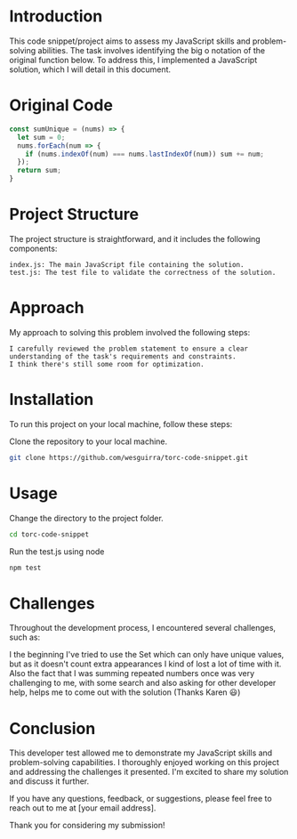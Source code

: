 # Introduction

This code snippet/project aims to assess my JavaScript skills and problem-solving abilities. The task involves identifying the big o notation of the original function below. To address this, I implemented a JavaScript solution, which I will detail in this document.

# Original Code
```javascript
const sumUnique = (nums) => {
  let sum = 0;
  nums.forEach(num => {
    if (nums.indexOf(num) === nums.lastIndexOf(num)) sum += num;
  });
  return sum;
}
```

# Project Structure

The project structure is straightforward, and it includes the following components:

    index.js: The main JavaScript file containing the solution.
    test.js: The test file to validate the correctness of the solution.

# Approach

My approach to solving this problem involved the following steps:

    I carefully reviewed the problem statement to ensure a clear understanding of the task's requirements and constraints.
    I think there's still some room for optimization.

# Installation

To run this project on your local machine, follow these steps:

Clone the repository to your local machine.


```bash
git clone https://github.com/wesguirra/torc-code-snippet.git
```

# Usage
Change the directory to the project folder.

```bash
cd torc-code-snippet
```

Run the test.js using node
```bash
npm test
```

# Challenges

Throughout the development process, I encountered several challenges, such as:

I the beginning I've tried to use the Set which can only have unique values, but as it doesn't count extra appearances I kind of lost a lot of time with it.
Also the fact that I was summing repeated numbers once was very challenging to me, with some search and also asking for other developer help, helps me to come out with the solution (Thanks Karen 😃)

# Conclusion

This developer test allowed me to demonstrate my JavaScript skills and problem-solving capabilities. I thoroughly enjoyed working on this project and addressing the challenges it presented. I'm excited to share my solution and discuss it further.

If you have any questions, feedback, or suggestions, please feel free to reach out to me at [your email address].

Thank you for considering my submission!
